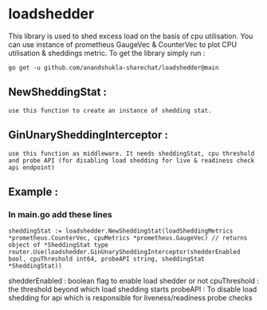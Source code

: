 # loadshedder

 This library is used to shed excess load on the basis of cpu utilisation. You can use instance of prometheus GaugeVec & CounterVec to plot CPU utilisation & sheddings metric. To get the library simply run : 

    go get -u github.com/anandshukla-sharechat/loadshedder@main

## NewSheddingStat : 
    use this function to create an instance of shedding stat.

 

## GinUnarySheddingInterceptor : 
    use this function as middleware. It needs sheddingStat, cpu threshold and probe API (for disabling load shedding for live & readiness check api endpoint)


##    Example :
### In main.go add these lines 


    sheddingStat := loadshedder.NewSheddingStat(loadSheddingMetrics *prometheus.CounterVec, cpuMetrics *prometheus.GaugeVec) // returns object of *SheddingStat type
    router.Use(loadshedder.GinUnarySheddingInterceptor(shedderEnabled bool, cpuThreshold int64, probeAPI string, sheddingStat *SheddingStat))

    
shedderEnabled : boolean flag to enable load shedder or not
cpuThreshold : the threshold beyond which load shedding starts
probeAPI : To disable load shedding for api which is responsible for liveness/readiness probe checks 


    
